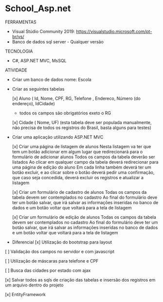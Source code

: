 # School_Asp.net

FERRAMENTAS
 - Visual Stúdio Community 2019: https://visualstudio.microsoft.com/pt-br/vs/
 - Banco de dados sql server - Qualquer versão

TECNOLOGIA
 - C#, ASP.NET MVC, MsSQL

ATIVIDADE

 - Criar um banco de dados nome: Escola
 
 - Criar as seguintes tabelas
	
	[x] Aluno ( Id, Nome, CPF, RG, Telefone , Endereco, Número (do endereço), IdCidade) 
	* todos os campos são obrigatórios exeto o RG
		
	
	[x] Cidade ( Nome, UF) (esta tabela deve ser populada manualmente, não precisa de todos os registros do Brasil, basta alguns para testes)

 - Criar uma aplicação utilizando ASP.NET MVC
 
	[x] Criar uma página de listagem de alunos
	Nesta listagem va ter que tem um botão adicionar em algum lugar que redirecionará para o formulário de adicionar alunos
	Todos os campos da tabela deverão ser listados
	Ao clicar em qualquer campo da tabela deverá redirecionar para uma página de edição do aluno 
	Em cada linha também deverá ter um botão excluir, e ao clicar sobre o botão deverá pedir uma confirmação, que caso seja concedida, deverá excluir os registros e atualizar a listagem
	
	[x] Criar um formulário de cadastro de alunos
	Todas os campos da tabela devem ser contemplados no cadastro
	Ao final do formulário deve ter um botão salvar, que irá salvar as informações inseridas no banco de dados e um botão voltar que voltará para a tela de listagem
		
	[x] Criar um formulário de edição  de alunos
	Todas os campos da tabela devem ser contemplados no cadastro
	Ao final do formulário deve ter um botão salvar, que irá salvar as informações inseridas no banco de dados e um botão voltar que voltará para a tela de listagem

 - Diferencial
[x] Utilização do bootstrap para layout

[ ] Validação dos campos no servidor e com javascript

[ ] Utilização de máscaras para telefone e CPF

[ ] Busca das cidades por estado com ajax

[x] Salvar todos as sqls de criação das tabelas e insersão dos registros em um arquivo dentro do projeto

[x] EntityFramework
